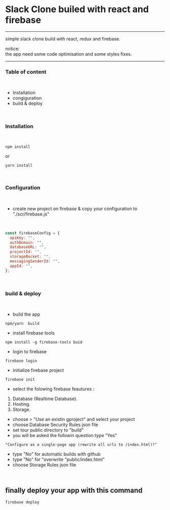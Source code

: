 # Slack Clone builed with react and firebase

---

simple slack clone build with react, redux and firebase.

notice: <br/>
the app need some code optimisation and some styles fixes.

---

### Table of content

&nbsp;

- Installation
- congiguration
- build & deploy

&nbsp;

### Installation

&nbsp;

```
npm install
```

or

```
yarn install
```

&nbsp;

### Configuration

&nbsp;

- create new project on firebase & copy your configuration to "./scr/firebase.js"

&nbsp;
&nbsp;

```javascript
const firebaseConfig = {
  apiKey: "",
  authDomain: "",
  databaseURL: "",
  projectId: "",
  storageBucket: "",
  messagingSenderId: "",
  appId: "",
};
```

&nbsp;

### build & deploy

&nbsp;

- build the app

```
npm/yarn  build
```

- install firebase tools

```
npm install -g firebase-tools buid
```

- login to firebase

```
firebase login
```

- initialize firebase project

```
firebase init
```

- select the folowing firebase feautures : <br />

1. Database (Realtime Database).
2. Hosting.
3. Storage.

- choose > "Use an existin gproject" and select your project
- choose Database Security Rules json file
- set tour public directory to "build"
- you will be asked the followin question type "Yes"

```
"Configure as a single-page app (rewrite all urls to /index.html)?"
```

- type "No" for automatic builds with github
- type "No" for "overwrite "public/index.html"
- choose Storage Rules json file

&nbsp;
&nbsp;

## finally deploy your app with this command

```
firebase deploy
```
